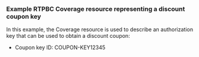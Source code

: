 ### Example RTPBC Coverage resource representing a discount coupon key

In this example, the Coverage resource is used to describe an authorization key that can be used to obtain a discount coupon:
* Coupon key ID: COUPON-KEY12345

<br/>

<!-- <div><img src="https://www.frankmckinney.com/carin-rtpbc/rtpbc-coverage-03.png" alt="coverage"></div> -->

<br/>